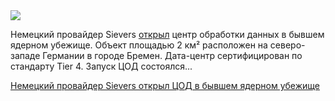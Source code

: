 <!--2025-08-06 13:20:49-->
<div class="yb">
  <div class="rss habr"><img src="https://habrastorage.org/webt/x_/ie/l0/x_iel0qkpx88p1s8_ba-msac85e.jpeg" /><p>Немецкий провайдер Sievers <a href="https://www.datacenterdynamics.com/en/news/german-it-provider-sievers-opens-a-facility-in-former-nuclear-shelter/" rel="noopener noreferrer nofollow">открыл</a> центр обработки данных в бывшем ядерном убежище. Объект площадью 2 км² расположен на северо-западе Германии в городе Бремен. Дата-центр сертифицирован по стандарту Tier 4. Запуск ЦОД состоялся... <p class="titl"><a href="https://habr.com/ru/news/934684/?utm_source=habrahabr&utm_medium=rss&utm_campaign=934684">Немецкий провайдер Sievers открыл ЦОД в бывшем ядерном убежище</a></p></div>
</div>
